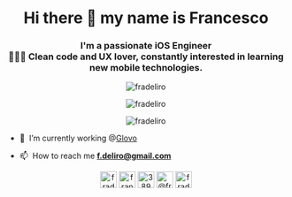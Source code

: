<h1 align="center">Hi there 👋 my name is Francesco</h1>
<h3 align="center">I'm a passionate iOS Engineer󠀠<br>
󠀠󠀠👨🏽‍💻 󠀠󠀠Clean code and UX lover, constantly interested in learning new mobile technologies.</h3>

<p align="center"> <img src="https://komarev.com/ghpvc/?username=fradeliro" alt="fradeliro" /> </p>

<p align="center"> <img src="https://github-readme-stats.vercel.app/api?username=fradeliro&show_icons=true&count_private=true" alt="fradeliro" /> </p>
<p align="center"> <img src="https://github-readme-stats.vercel.app/api/top-langs/?username=fradeliro&hide=html" alt="fradeliro" /> </p>

- 🔭 󠀠 I’m currently working @[Glovo](https://github.com/Glovo?language=swift)

- 📫 󠀠󠀠 How to reach me **f.deliro@gmail.com**


<p align="center">
<a href="https://dev.to/fradeliro" target="blank"><img align="center" src="https://img.icons8.com/color/48/000000/devpost.png" alt="fradeliro" height="30" width="30" /></a>
<a href="https://linkedin.com/in/francesco-deliro-0961404a" target="blank"><img align="center" src="https://img.icons8.com/color/48/000000/linkedin-circled.png" alt="francesco-deliro" height="30" width="30" /></a>
<a href="https://stackoverflow.com/users/3890770" target="blank"><img align="center" src="https://img.icons8.com/color/48/000000/stackoverflow.png" alt="3890770" height="30" width="30" /></a>
<a href="https://medium.com/@francescodeliro" target="blank"><img align="center" src="https://img.icons8.com/color/50/000000/medium-monogram.png" alt="@fradeliro" height="30" width="30" /></a>
<a href="https://twitter.com/@fdeliro" target="blank"><img align="center" src="https://img.icons8.com/nolan/64/twitter.png" alt="fradeliro" height="30" width="30" /></a>
</p>
